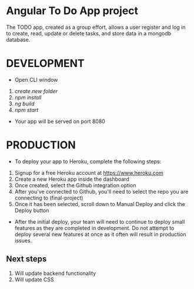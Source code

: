# Angular To Do App project
The TODO app, created as a group effort, allows a user register and log in to create, read, update or delete tasks, and store data in a mongodb database.

# DEVELOPMENT
* Open CLI window
1. *create new folder*
2. *npm install*
3. *ng build*
4. *npm start*
* Your app will be served on port 8080

# PRODUCTION
* To deploy your app to Heroku, complete the following steps:
1. Signup for a free Heroku account at https://www.heroku.com
2. Create a new Heroku app inside the dashboard
3. Once created, select the Github integration option
4. After you've connected to Github, you'll need to select the repo you are connecting to (final-project)
5. Once it has been selected, scroll down to Manual Deploy and click the Deploy button
* After the initial deploy, your team will need to continue to deploy small features as they are completed in development. Do not attempt to deploy several new features at once as it often will result in production issues.

## Next steps
1. Will update backend functionality
2. Will update CSS
